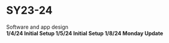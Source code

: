 # SY23-24
Software and app design
<br>
<b>1/4/24 <b> Initial Setup
<b>1/5/24 <b> Initial Setup
<b>1/8/24 <b> Monday Update
